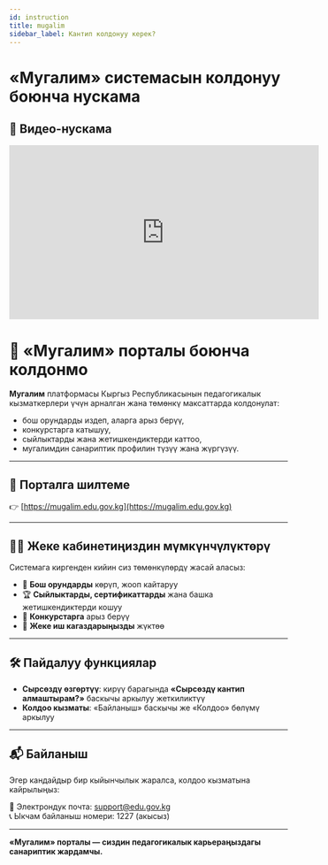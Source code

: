 ```yaml
---
id: instruction
title: mugalim
sidebar_label: Кантип колдонуу керек? 
---
```


# «Мугалим» системасын колдонуу боюнча нускама

## 🎥 Видео-нускама

<iframe 
  width="560" 
  height="315" 
  src="https://www.youtube.com/embed/_hMTHktbGvA?si=hKsNIS-2uil3ipNo" 
  title="YouTube видео ойноткуч" 
  frameborder="0" 
  allow="accelerometer; autoplay; clipboard-write; encrypted-media; gyroscope; picture-in-picture; web-share" 
  allowfullscreen>
</iframe>

# 📘 «Мугалим» порталы боюнча колдонмо

**Мугалим** платформасы Кыргыз Республикасынын педагогикалык кызматкерлери үчүн арналган жана төмөнкү максаттарда колдонулат:
- бош орундарды издеп, аларга арыз берүү,
- конкурстарга катышуу,
- сыйлыктарды жана жетишкендиктерди каттоо,
- мугалимдин санариптик профилин түзүү жана жүргүзүү.

---

## 🔗 Порталга шилтеме

👉 [https://mugalim.edu.gov.kg](https://mugalim.edu.gov.kg)

---

## 🧑‍🏫 Жеке кабинетиңиздин мүмкүнчүлүктөрү

Системага киргенден кийин сиз төмөнкүлөрдү жасай аласыз:

- 📄 **Бош орундарды** көрүп, жооп кайтаруу
- 🏆 **Сыйлыктарды, сертификаттарды** жана башка жетишкендиктерди кошуу
- 📌 **Конкурстарга** арыз берүү
- 📁 **Жеке иш кагаздарыңызды** жүктөө

---

## 🛠 Пайдалуу функциялар

- **Сырсөздү өзгөртүү**: кирүү барагында **«Сырсөздү кантип алмаштырам?»** баскычы аркылуу жеткиликтүү
- **Колдоо кызматы**: «Байланыш» баскычы же «Колдоо» бөлүмү аркылуу

---

## 📬 Байланыш

Эгер кандайдыр бир кыйынчылык жаралса, колдоо кызматына кайрылыңыз:

📧 Электрондук почта: support@edu.gov.kg  
📞 Ыкчам байланыш номери: 1227 (акысыз)

---

**«Мугалим» порталы — сиздин педагогикалык карьераңыздагы санариптик жардамчы.**
